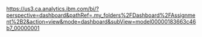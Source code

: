 https://us3.ca.analytics.ibm.com/bi/?perspective=dashboard&pathRef=.my_folders%2FDashboard%2FAssignment%2B2&action=view&mode=dashboard&subView=model00000183663c46b7_00000001
